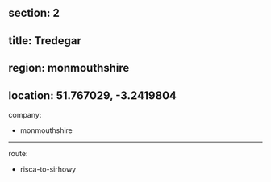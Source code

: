 section: 2
----
title: Tredegar
----
region: monmouthshire
----
location: 51.767029, -3.2419804
----
company:
- monmouthshire
----
route:
- risca-to-sirhowy
